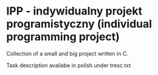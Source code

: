 # IPP - indywidualny projekt programistyczny (individual programming project)

Collection of a small and big project written in C.

Task description availabe in polish under tresc.txt